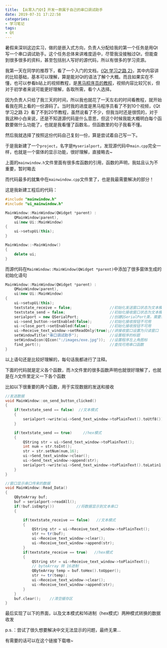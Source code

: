 ```yaml
---
title: 【从零入门Qt】开发一款属于自己的串口调试助手
date: 2019-07-31 17:22:58
categories: 
- 学习笔记
tags:
- Qt
---
```


暑假来深圳这边实习，做的是嵌入式方向，负责人分配给我的第一个任务是用Qt写一个串口调试助手。这个任务总体来讲难度适中，尽管我没接触过Qt，但能查到很多很多的资料，甚至包括别人写好的源代码，所以有很多的学习资源。

我第一天在同学的推荐下，看了一个入门的文档，[《Qt 学习之路 2》](https://www.devbean.net/2012/08/qt-study-road-2-catelog/)，其中内容讲的比较基础，基本可以理解，算是能对Qt的语法了解个大概。而且如果实在不懂，也可以参看b站上的视频教程，是[黑马程序员的教程](https://www.bilibili.com/video/av20446734)，视频内容比较冗长，但对于初学者来说可能更好理解，各取所需，看个人选择。

因为负责人只给了我三天的时间，所以我也就花了一天左右的时间看教程，就开始看我在网上看的一份源码了。当时我的进度是黑马程序员看了不到10个视频，《Qt 学习之路 2》看了不到20节教程，虽然说看了不少，但我当时还是很慌的，对于我这种小白来说，还是不知道源代码是什么意思，但这个时候我能大概明白每个函数要做什么功能了，也就是我看懂了函数名，但函数里的句子我看不懂。

然后我就选择了按照这份代码自己复刻一份，算是尝试着自己写一下。

于是我新建了一个`project`，名字是`Myserialport`，发现源代码中`main.cpp`完全一样，也就是一个窗体的显示功能，很好理解，直接略去~

上面的`mainwindow.h`文件里面有很多库函数的引用，函数的声明，我姑且认为不重要，暂时略去

而代码最多的就集中在`mainwindow.cpp`文件里了，也是我最需要解决的部分！

这是我新建工程后的代码：

```c++
#include "mainwindow.h"
#include "ui_mainwindow.h"

MainWindow::MainWindow(QWidget *parent) :
    QMainWindow(parent),
    ui(new Ui::MainWindow)
{
    ui->setupUi(this);
}

MainWindow::~MainWindow()
{
    delete ui;
}

```

而源代码在`MainWindow::MainWindow(QWidget *parent)`中添加了很多窗体生成的初始化语句

```c++
MainWindow::MainWindow(QWidget *parent) :
    QMainWindow(parent),
    ui(new Ui::MainWindow)
{
    ui->setupUi(this);
    textstate_receive = false;                 //初始化发送窗口状态为文本模式
    textstate_send = false;                    //初始化接收窗口状态为文本模式
    serialport = new QSerialPort;              //创建QSerialPort类，需要在头文件中添加#include <QSerialPort>
    ui->send_button->setEnabled(false);        //初始化接收按钮不可用
    ui->close_port->setEnabled(false);         //初始化接收按钮不可用
    ui->Receive_text_window->setReadOnly(true);//讲接收窗口设置为只读窗口
    setWindowTitle("串口调试助手");              //设置程序的标题
    setWindowIcon(QIcon(":/images/exe.jpg"));  //设置程序左上角图标
    find_port();                               //查找可用串口函数
}
```

以上语句还是比较好理解的，每句话我都进行了注释。

下面的代码就是定义各个函数，而.h文件里的很多函数声明也就很好理解了，也就是在.h文件里定义一下各个函数

比如以下很重要的两个函数，用于实现数据的发送和接收

```c++
//发送数据
void MainWindow::on_send_button_clicked()
{
    if(textstate_send == false)  //文本模式
    {
        serialport->write(ui->Send_text_window->toPlainText().toUtf8());
    }

    if(textstate_send == true)     //hex模式
    {
        QString str = ui->Send_text_window->toPlainText();
        int num = str.toInt();
        str = str.setNum(num,16);
        ui->Send_text_window->clear();
        ui->Send_text_window->append(str);
        serialport->write(ui->Send_text_window->toPlainText().toLatin1());
    }
}
```

```c++
//窗口显示串口传来的数据
void MainWindow::Read_Data()
{
    QByteArray buf;
    buf = serialport->readAll();
    if(!buf.isEmpty())          //将数据显示到文本串口
    {

        if(textstate_receive == false)   //文本模式
        {
            QString str = ui->Receive_text_window->toPlainText();
            str += tr(buf);
            ui->Receive_text_window->clear();
            ui->Receive_text_window->append(str);
        }
        if(textstate_receive == true)   //hex模式
        {
            QString str = ui->Receive_text_window->toPlainText();
            // byteArray 转 16进制
            QByteArray temp = buf.toHex().toUpper();
            str += tr(temp);
            ui->Receive_text_window->clear();
            ui->Receive_text_window->append(str);
        }
    }
    buf.clear();    //清空缓存区
}
```

最后实现了以下的界面，以及文本模式和16进制（hex模式）两种模式转换的数据收发

p.s.：尝试了很久想要解决中文无法显示的问题，最终无果...



有需要的话可以在这个链接下载嗷~